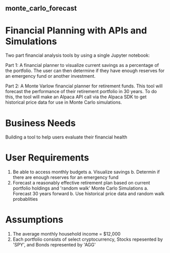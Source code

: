 ## monte_carlo_forecast

# Financial Planning with APIs and Simulations

Two part financial analysis tools by using a single Jupyter notebook:

Part 1: A financial planner to visualize current savings as a percentage of the portfolio. The user can then determine if they have enough reserves for an emergency fund or another investment.

Part 2: A Monte Varlow financial planner for retirement funds. This tool will forecast the performance of their retirement portfolio in 30 years. To do this, the tool will make an Alpaca API call via the Alpaca SDK to get historical price data for use in Monte Carlo simulations.

# Business Needs
Building a tool to help users evaluate their financial health

# User Requirements
1. Be able to access monthly budgets
    a. Visualize savings
    b. Determin if there are enough reserves for an emergency fund
2. Forecast a reasonably effective retirement plan based on current portfolio holdings and 'random walk' Monte Carlo Simulations
    a. Forecast 30 years forward
    b. Use historical price data and random walk probablities

# Assumptions
1. The average monthly household income = $12,000
2. Each portfolio consists of select cryptocurrency, Stocks repesented by 'SPY', and Bonds represented by 'AGG'
